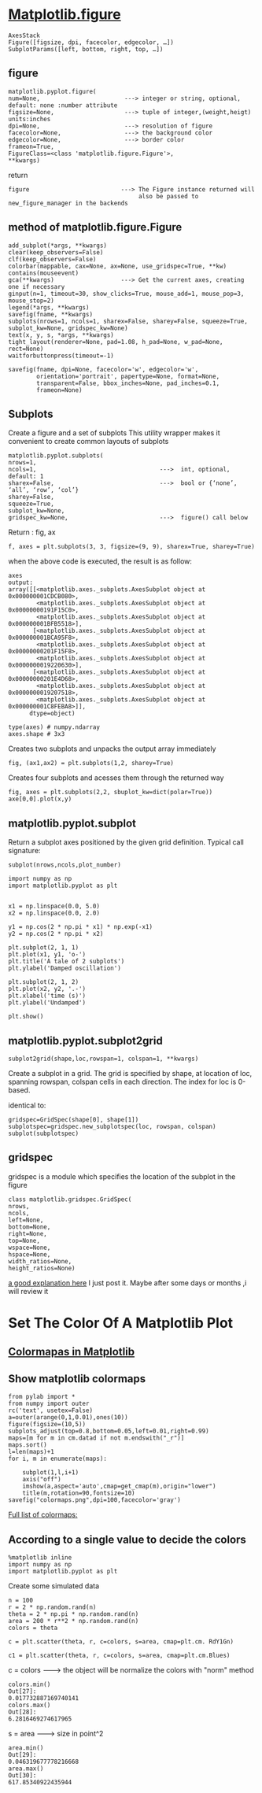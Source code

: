# [Matplotlib.figure](https://matplotlib.org/api/figure_api.html)
```
AxesStack
Figure([figsize, dpi, facecolor, edgecolor, …])
SubplotParams([left, bottom, right, top, …])
```
## figure
```
matplotlib.pyplot.figure(
num=None,                        ---> integer or string, optional, default: none :number attribute
figsize=None,                    ---> tuple of integer,(weight,heigt) units:inches
dpi=None,                        ---> resolution of figure
facecolor=None,                  ---> the background color 
edgecolor=None,                  ---> border color
frameon=True, 
FigureClass=<class 'matplotlib.figure.Figure'>,
**kwargs)
```
return
```
figure                          ---> The Figure instance returned will
                                     also be passed to new_figure_manager in the backends
```
## method of matplotlib.figure.Figure
```
add_subplot(*args, **kwargs)
clear(keep_observers=False)
clf(keep_observers=False)
colorbar(mappable, cax=None, ax=None, use_gridspec=True, **kw)
contains(mouseevent)
gca(**kwargs)                   ---> Get the current axes, creating one if necessary
ginput(n=1, timeout=30, show_clicks=True, mouse_add=1, mouse_pop=3, mouse_stop=2)
legend(*args, **kwargs)
savefig(fname, **kwargs)
subplots(nrows=1, ncols=1, sharex=False, sharey=False, squeeze=True, subplot_kw=None, gridspec_kw=None)
text(x, y, s, *args, **kwargs)
tight_layout(renderer=None, pad=1.08, h_pad=None, w_pad=None, rect=None)
waitforbuttonpress(timeout=-1)
```
```
savefig(fname, dpi=None, facecolor='w', edgecolor='w',
        orientation='portrait', papertype=None, format=None,
        transparent=False, bbox_inches=None, pad_inches=0.1,
        frameon=None)
```




## Subplots
Create a figure and a set of subplots
This utility wrapper makes it convenient to create common layouts of subplots
```
matplotlib.pyplot.subplots(
nrows=1, 
ncols=1,                                   --->  int, optional, default: 1
sharex=False,                              --->  bool or {‘none’, ‘all’, ‘row’, ‘col’}
sharey=False, 
squeeze=True, 
subplot_kw=None, 
gridspec_kw=None,                          --->  figure() call below
```
Return : fig, ax
```
f, axes = plt.subplots(3, 3, figsize=(9, 9), sharex=True, sharey=True)
```
when the above code is executed, the result is as follow:
```
axes
output:
array([[<matplotlib.axes._subplots.AxesSubplot object at 0x000000001CDCB080>,
        <matplotlib.axes._subplots.AxesSubplot object at 0x00000000191F15C0>,
        <matplotlib.axes._subplots.AxesSubplot object at 0x000000001BFB5518>],
       [<matplotlib.axes._subplots.AxesSubplot object at 0x000000001BCA95F8>,
        <matplotlib.axes._subplots.AxesSubplot object at 0x00000000201F15F8>,
        <matplotlib.axes._subplots.AxesSubplot object at 0x0000000019220630>],
       [<matplotlib.axes._subplots.AxesSubplot object at 0x00000000201E4D68>,
        <matplotlib.axes._subplots.AxesSubplot object at 0x0000000019207518>,
        <matplotlib.axes._subplots.AxesSubplot object at 0x000000001C8FEBA8>]],
      dtype=object)
      
type(axes) # numpy.ndarray
axes.shape # 3x3
```

Creates two subplots and unpacks the output array immediately
```
fig, (ax1,ax2) = plt.subplots(1,2, sharey=True)
```
Creates four subplots and acesses them through the returned way
```
fig, axes = plt.subplots(2,2, sbuplot_kw=dict(polar=True))
axe[0,0].plot(x,y)
```
## matplotlib.pyplot.subplot

Return a subplot axes positioned by the given grid definition.
Typical call signature:
```
subplot(nrows,ncols,plot_number)
```
```
import numpy as np
import matplotlib.pyplot as plt


x1 = np.linspace(0.0, 5.0)
x2 = np.linspace(0.0, 2.0)

y1 = np.cos(2 * np.pi * x1) * np.exp(-x1)
y2 = np.cos(2 * np.pi * x2)

plt.subplot(2, 1, 1)
plt.plot(x1, y1, 'o-')
plt.title('A tale of 2 subplots')
plt.ylabel('Damped oscillation')

plt.subplot(2, 1, 2)
plt.plot(x2, y2, '.-')
plt.xlabel('time (s)')
plt.ylabel('Undamped')

plt.show()

```
## matplotlib.pyplot.subplot2grid
```
subplot2grid(shape,loc,rowspan=1, colspan=1, **kwargs)
```
Create a subplot in a grid. The grid is specified by shape, at location of loc, spanning rowspan, colspan cells in each direction. The index for loc is 0-based.

identical to:
```
gridspec=GridSpec(shape[0], shape[1])
subplotspec=gridspec.new_subplotspec(loc, rowspan, colspan)
subplot(subplotspec)
```

## gridspec
gridspec is a module which specifies the location of the subplot in the figure

```
class matplotlib.gridspec.GridSpec(
nrows, 
ncols, 
left=None, 
bottom=None, 
right=None, 
top=None, 
wspace=None, 
hspace=None, 
width_ratios=None, 
height_ratios=None)

```
[a good explanation here](https://matplotlib.org/users/gridspec.html?highlight=gridspec)
I just post it. Maybe after some days or months ,i will review it 



# Set The Color Of A Matplotlib Plot
## [Colormapas in Matplotlib](https://matplotlib.org/tutorials/colors/colormaps.html)


## Show matplotlib colormaps
```
from pylab import *
from numpy import outer
rc('text', usetex=False)
a=outer(arange(0,1,0.01),ones(10))
figure(figsize=(10,5))
subplots_adjust(top=0.8,bottom=0.05,left=0.01,right=0.99)
maps=[m for m in cm.datad if not m.endswith("_r")]
maps.sort()
l=len(maps)+1
for i, m in enumerate(maps):
    
    subplot(1,l,i+1)
    axis("off")
    imshow(a,aspect='auto',cmap=get_cmap(m),origin="lower")
    title(m,rotation=90,fontsize=10)
savefig("colormaps.png",dpi=100,facecolor='gray')
```
[Full list of colormaps:](http://wiki.scipy.org/Cookbook/Matplotlib/Show_colormaps)

## According to a single value to decide the colors
```
%matplotlib inline
import numpy as np
import matplotlib.pyplot as plt
```
Create some simulated data
```
n = 100
r = 2 * np.random.rand(n)
theta = 2 * np.pi * np.random.rand(n)
area = 200 * r**2 * np.random.rand(n)
colors = theta
```
```
c = plt.scatter(theta, r, c=colors, s=area, cmap=plt.cm. RdY1Gn)
```
```
c1 = plt.scatter(theta, r, c=colors, s=area, cmap=plt.cm.Blues)

```
c = colors           ---> the object will be normalize the colors with "norm" method
```
colors.min()
Out[27]: 
0.017732887169740141
colors.max()
Out[28]: 
6.2816469274617965
```
s = area             ---> size in point^2
```
area.min()
Out[29]: 
0.046319677778216668
area.max()
Out[30]: 
617.85340922435944

```


















